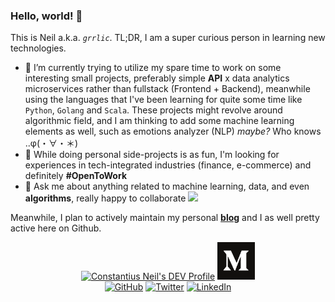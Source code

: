 ### Hello, world! 👋

<!--
**grrlic/grrlic** is a ✨ _special_ ✨ repository because its `README.md` (this file) appears on your GitHub profile.

Here are some ideas to get you started:

- 🔭 I’m currently working on ...
- 🌱 I’m currently learning ...
- 👯 I’m looking to collaborate on ...
- 🤔 I’m looking for help with ...
- 💬 Ask me about ...
- 📫 How to reach me: ...
- 😄 Pronouns: ...
- ⚡ Fun fact: ...
-->

This is Neil a.k.a. _`grrlic`_. TL;DR, I am a super curious person in learning new technologies.

- 🔭 I’m currently trying to utilize my spare time to work on some interesting small projects, preferably simple **API** x data analytics microservices rather than fullstack (Frontend + Backend), meanwhile using the languages that I've been learning for quite some time like `Python`, `Golang` and `Scala`. These projects might revolve around algorithmic field, and I am thinking to add some machine learning elements as well, such as emotions analyzer (NLP) _maybe?_ Who knows ..φ(・∀・＊)
- 👯 While doing personal side-projects is as fun, I'm looking for experiences in tech-integrated industries (finance, e-commerce) and definitely **#OpenToWork**
- 💬 Ask me about anything related to machine learning, data, and even **algorithms**, really happy to collaborate ![](https://img.shields.io/twitter/follow/grrlic?label=Twitter&style=social)

Meanwhile, I plan to actively maintain my personal **[blog](https://grrlic.xyz)** and I as well pretty active here on Github.

<p align="center">
	<a href="https://dev.to/grrlic"><img src="https://d2fltix0v2e0sb.cloudfront.net/dev-badge.svg" alt="Constantius Neil's DEV Profile" height="70" width="70"></a>
	<a href="https://medium.com/@grrlic"><img src="https://raw.githubusercontent.com/Medium/medium-logos/master/monogram/Monogram.svg" alt="Constantius Neil's Medium Profile" height="60" width="60"></a>
	<br>
	<a href="https://github.com/grrlic"><img src="https://img.shields.io/github/followers/grrlic.svg?label=GitHub&style=social" alt="GitHub" height="30" width="80"></a>
	<a href="https://twitter.com/grrlic"><img src="https://img.shields.io/twitter/follow/grrlic?label=Twitter&style=social" alt="Twitter" height="30" width="80"></a>
	<a href="https://www.linkedin.com/in/constantiusneil"><img src="https://img.shields.io/badge/LinkedIn--_.svg?style=social&logo=linkedin" alt="LinkedIn" height="30" width="80"></a>
</p>


